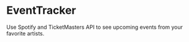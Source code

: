 # EventTracker
Use Spotify and TicketMasters API to see upcoming events from your favorite artists.
